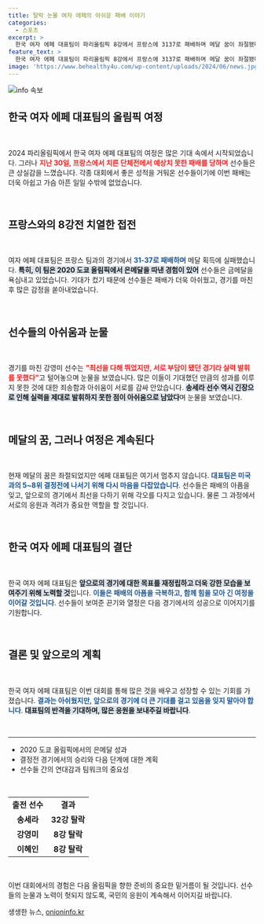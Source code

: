 ```yaml
---
title: 탈락 눈물 여자 에페의 아쉬운 패배 이야기
categories:
  - 스포츠
excerpt: >
  한국 여자 에페 대표팀이 파리올림픽 8강에서 프랑스에 3137로 패배하며 메달 꿈이 좌절됐다. 예상치 못한 결과에 선수들은 눈물을 흘리며 아쉬움을 토로했지만, 5~8위 결정전을 향해 다시 일어섰다.
feature_text: >
  한국 여자 에페 대표팀이 파리올림픽 8강에서 프랑스에 3137로 패배하며 메달 꿈이 좌절됐다. 예상치 못한 결과에 선수들은 눈물을 흘리며 아쉬움을 토로했지만, 5~8위 결정전을 향해 다시 일어섰다.
image: 'https://www.behealthy4u.com/wp-content/uploads/2024/06/news.jpg'
---
```


<p><img src="https://www.behealthy4u.com/wp-content/uploads/2024/06/news.jpg" alt="info 속보" /></p>

<h2 data-ke-size="size26">한국 여자 에페 대표팀의 올림픽 여정</h2>

<p data-ke-size="size16">&nbsp;</p>

<p>2024 파리올림픽에서 한국 여자 에페 대표팀의 여정은 많은 기대 속에서 시작되었습니다. 그러나 <b><span style="color: #ee2323;">지난 30일, 프랑스에서 치른 단체전에서 예상치 못한 패배를 당하며</span></b> 선수들은 큰 상실감을 느꼈습니다. 각종 대회에서 좋은 성적을 거둬온 선수들이기에 이번 패배는 더욱 아쉽고 가슴 아픈 일일 수밖에 없었습니다. </p>

<p data-ke-size="size16">&nbsp;</p>

<h2 data-ke-size="size26">프랑스와의 8강전 치열한 접전</h2>

<p data-ke-size="size16">&nbsp;</p>

<p>여자 에페 대표팀은 프랑스 팀과의 경기에서 <b><span style="color: #1a5490;">31-37로 패배하며</span></b> 메달 획득에 실패했습니다. <b><span style="background-color: #21538527;">특히, 이 팀은 2020 도쿄 올림픽에서 은메달을 따낸 경험이 있어</span></b> 선수들은 금메달을 욕심내고 있었습니다. 기대가 컸기 때문에 선수들은 패배가 더욱 아쉬웠고, 경기를 마친 후 많은 감정을 쏟아내었습니다.</p>

<p data-ke-size="size16">&nbsp;</p>

<h2 data-ke-size="size26">선수들의 아쉬움과 눈물</h2>

<p data-ke-size="size16">&nbsp;</p>

<p>경기를 마친 강영미 선수는 <b><span style="color: #ee2323;">"최선을 다해 뛰었지만, 서로 부담이 됐던 경기라 실력 발휘를 못했다"</span></b>고 털어놓으며 눈물을 보였습니다. 많은 이들이 기대했던 만큼의 성과를 이루지 못한 것에 대한 죄송함과 아쉬움이 서로를 감싸 안았습니다. <b><span style="background-color: #21538527;">송세라 선수 역시 긴장으로 인해 실력을 제대로 발휘하지 못한 점이 아쉬움으로 남았다</span></b>며 눈물을 보였습니다.</p>

<p data-ke-size="size16">&nbsp;</p>

<h2 data-ke-size="size26">메달의 꿈, 그러나 여정은 계속된다</h2>

<p data-ke-size="size16">&nbsp;</p>

<p>현재 메달의 꿈은 좌절되었지만 에페 대표팀은 여기서 멈추지 않습니다. <b><span style="color: #1a5490;">대표팀은 미국과의 5~8위 결정전에 나서기 위해 다시 마음을 다잡았습니다</span></b>. 선수들은 패배의 아픔을 잊고, 앞으로의 경기에서 최선을 다하기 위해 각오를 다지고 있습니다. 물론 그 과정에서 서로의 응원과 격려가 중요한 역할을 할 것입니다.</p>

<p data-ke-size="size16">&nbsp;</p>

<h2 data-ke-size="size26">한국 여자 에페 대표팀의 결단</h2>

<p data-ke-size="size16">&nbsp;</p>

<p>한국 여자 에페 대표팀은 <b><span style="background-color: #21538527;">앞으로의 경기에 대한 목표를 재정립하고 더욱 강한 모습을 보여주기 위해 노력할 것</span></b>입니다. <b><span style="color: #1a5490;">이들은 패배의 아픔을 극복하고, 함께 힘을 모아 긴 여정을 이어갈 것입니다</span></b>. 선수들이 보여준 끈기와 열정은 다음 경기에서의 성공으로 이어지기를 기원합니다.</p>

<p data-ke-size="size16">&nbsp;</p>

<h2 data-ke-size="size26">결론 및 앞으로의 계획</h2>

<p data-ke-size="size16">&nbsp;</p>

<p>한국 여자 에페 대표팀은 이번 대회를 통해 많은 것을 배우고 성장할 수 있는 기회를 가졌습니다. <b><span style="color: #1a5490;">결과는 아쉬웠지만, 앞으로의 경기에 더 큰 기대를 걸고 있음을 잊지 말아야 합니다</span></b>. <b><span style="background-color: #21538527;">대표팀의 반격을 기대하며, 많은 응원을 보내주길 바랍니다</span></b>.</p>

<p data-ke-size="size16">&nbsp;</p>

<hr>

<ul>
    <li>2020 도쿄 올림픽에서의 은메달 성과</li>
    <li>결정전 경기에서의 승리와 다음 단계에 대한 계획</li>
    <li>선수들 간의 연대감과 팀워크의 중요성</li>
</ul>

<p data-ke-size="size16">&nbsp;</p>

<table style="width: 100%;">
    <tr>
        <td style="text-align: center; height: 17px;"><b>출전 선수</b></td>
        <td style="text-align: center; height: 17px;"><b>결과</b></td>
    </tr>
    <tr>
        <td style="text-align: center; height: 17px;"><b>송세라</b></td>
        <td style="text-align: center; height: 17px;"><b>32강 탈락</b></td>
    </tr>
    <tr>
        <td style="text-align: center; height: 17px;"><b>강영미</b></td>
        <td style="text-align: center; height: 17px;"><b>8강 탈락</b></td>
    </tr>
    <tr>
        <td style="text-align: center; height: 17px;"><b>이혜인</b></td>
        <td style="text-align: center; height: 17px;"><b>8강 탈락</b></td>
    </tr>
</table>

<p data-ke-size="size16">&nbsp;</p>

<p>이번 대회에서의 경험은 다음 올림픽을 향한 준비의 중요한 밑거름이 될 것입니다. 선수들의 눈물과 노력이 헛되지 않도록, 국민의 응원이 계속해서 이어지길 바랍니다.</p>
생생한 뉴스, <a href="https://onioninfo.kr" rel="dofollow">onioninfo.kr</a>


